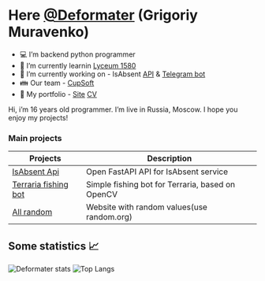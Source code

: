 # **Here [@Deformater](https://github.com/Deformater) (Grigoriy Muravenko)**

 - 💻 I’m backend python programmer
 - 📙 I’m currently learnin [Lyceum 1580](https://lycu1580.mskobr.ru/#/)
 - 🔧 I’m currently working on - IsAbsent [API](https://github.com/IgorDuino/isabsent_api)   &  [Telegram bot](https://github.com/IgorDuino/isabsent_tg)
 - 👪 Our team - [СupSoft](https://cupsoft.ru)
 - 📃 My portfolio - [Site](deformater.github.io/portfolio/) [CV](https://drive.google.com/drive/folders/1sYgxwTqXFXdNutsLyZPEPId9KBjpyiwK?usp=sharing)
 
Hi, i’m 16 years old programmer. I’m live in Russia, Moscow.
I hope you enjoy my projects!

### Main projects

| Projects | Description |
| ------ | ------ |
| [IsAbsent Api][IsAbsentApi] | Open FastAPI API for IsAbsent service |
| [Terraria fishing bot][TerFishBot] | Simple fishing bot for Terraria, based on OpenCV |
| [All random][AllRandom] | Website with random values(use random.org) |

[TerFishBot]: <https://github.com/Deformater/terraria_fishing_bot>
[IsAbsentApi]: <https://github.com/IgorDuino/isabsent_api>
[AllRandom]: <https://github.com/Deformater/all_random>

## Some statistics 📈

<!-- [![Anurag's GitHub stats](https://github-readme-stats.vercel.app/api?username=Deformater)](https://github.com/anuraghazra/github-readme-stats) -->
![Deformater stats](https://github-readme-stats.vercel.app/api?username=Deformater&count_private=true&show_icons=true&theme=dracula)
![Top Langs](https://github-readme-stats.vercel.app/api/top-langs/?username=Deformater&layout=compact&theme=dracula)

